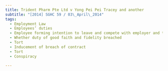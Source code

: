 ```yaml
---
title: Trident Pharm Pte Ltd v Yong Pei Pei Tracey and another 
subtitle: "[2014] SGHC 59 / 03\_April\_2014"
tags:
  - Employment Law
  - Employees’ duties
  - Employee forming intention to leave and compete with employer and taking preparatory steps
  - Whether duty of good faith and fidelity breached
  - Tort
  - Inducement of breach of contract
  - Tort
  - Conspiracy

---
```


